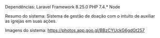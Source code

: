 Dependências: 
Laravel Framework 8.25.0
PHP 7.4.*
Node

Resumo do sistema:
Sistema de gestão de doação com o intuito de auxiliar as igrejas em suas ações.

Imagens do sistema: https://photos.app.goo.gl/BBzCYUckG6gdGt257
